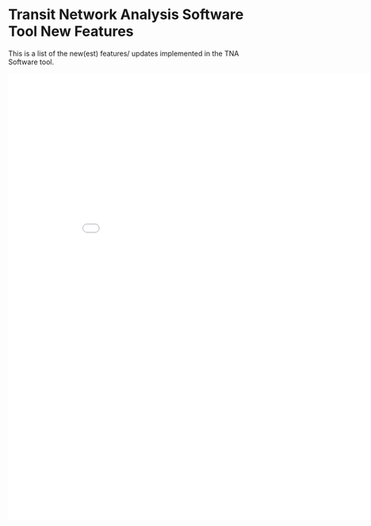 Transit Network Analysis Software Tool New Features
=========

This is a list of the new(est) features/ updates implemented in the TNA Software tool. 


<iframe src="rssreader.html" width="900" height="900" frameborder="0" scrolling="no"  style="margin:0 auto;display:block;"></iframe>